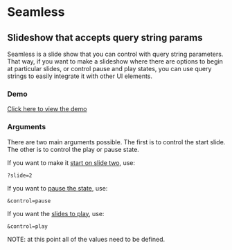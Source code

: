 # Seamless
## Slideshow that accepts query string params

Seamless is a slide show that you can control with query string parameters. That way, if you want to make a slideshow where there are options to begin at particular slides, or control pause and play states, you can use query strings to easily integrate it with other UI elements.  

### Demo

[Click here to view the demo](http://istitch.net/seamless-bg/?slide=1&control=play)

### Arguments

There are two main arguments possible. The first is to control the start slide. The other is to control the play or pause state. 

If you want to make it [start on slide two](http://istitch.net/seamless-bg/?slide=2&control=play), use:

    ?slide=2


If you want to [pause the state](http://istitch.net/seamless-bg/?slide=2&control=pause), use:

    &control=pause


If you want the [slides to play](http://istitch.net/seamless-bg/?slide=2&control=play), use:

    &control=play


NOTE: at this point all of the values need to be defined.
